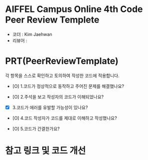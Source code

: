 # AIFFEL Campus Online 4th Code Peer Review Templete
- 코더 : Kim Jaehwan
- 리뷰어 : 

# PRT(PeerReviewTemplate)
각 항목을 스스로 확인하고 토의하여 작성한 코드에 적용합니다.
- [O] 1.코드가 정상적으로 동작하고 주어진 문제를 해결했나요?

- [O] 2.주석을 보고 작성자의 코드가 이해되었나요?

- [X] 3.코드가 에러를 유발할 가능성이 있나요?

- [O] 4.코드 작성자가 코드를 제대로 이해하고 작성했나요?

- [O] 5.코드가 간결한가요?

# 참고 링크 및 코드 개선

